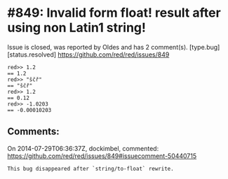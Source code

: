 
#849: Invalid form float! result after using non Latin1 string!
================================================================================
Issue is closed, was reported by Oldes and has 2 comment(s).
[type.bug] [status.resolved]
<https://github.com/red/red/issues/849>

```
red>> 1.2
== 1.2
red>> "ščř"
== "ščř"
red>> 1.2
== 0.12
red>> -1.0203
== -0.00010203
```



Comments:
--------------------------------------------------------------------------------

On 2014-07-29T06:36:37Z, dockimbel, commented:
<https://github.com/red/red/issues/849#issuecomment-50440715>

    This bug disappeared after `string/to-float` rewrite. 

